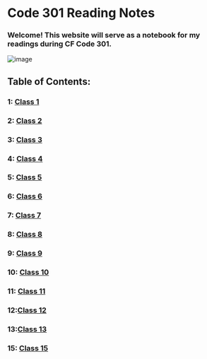 # Code 301 Reading Notes
### Welcome! This website will serve as a notebook for my readings during CF Code 301.
![image](https://inteng-storage.s3.amazonaws.com/img/iea/9lwjAVnM6E/sizes/ocde_resize_md.jpg)
## Table of Contents:
### 1: [Class 1](/301/class-1.md)
### 2: [Class 2](/301/class-2.md)
### 3: [Class 3](/301/class-3.md)
### 4: [Class 4]()
### 5: [Class 5](/301/class-5.md)
### 6: [Class 6](/301/class-6.md)
### 7: [Class 7](/301/class-7.md)
### 8: [Class 8](/301/class-8.md)
### 9: [Class 9]()
### 10: [Class 10](/301/class-10.md)
### 11: [Class 11](/301/class-11.md)
### 12:[Class 12](/301/class-12.md)
### 13:[Class 13](/301/class-13.md)
### 15: [Class 15](/301/class-15.md)
